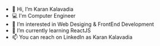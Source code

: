 - 👋 Hi, I’m Karan Kalavadia
- 💻 I'm Computer Engineer
- 👀 I’m interested in Web Desiging & FrontEnd Development
- 🌱 I’m currently learning ReactJS
- 📫 You can reach on LinkedIn as Karan Kalavadia

<!---
KaranPatel1005/KaranPatel1005 is a ✨ special ✨ repository because its `README.md` (this file) appears on your GitHub profile.
You can click the Preview link to take a look at your changes.
--->
